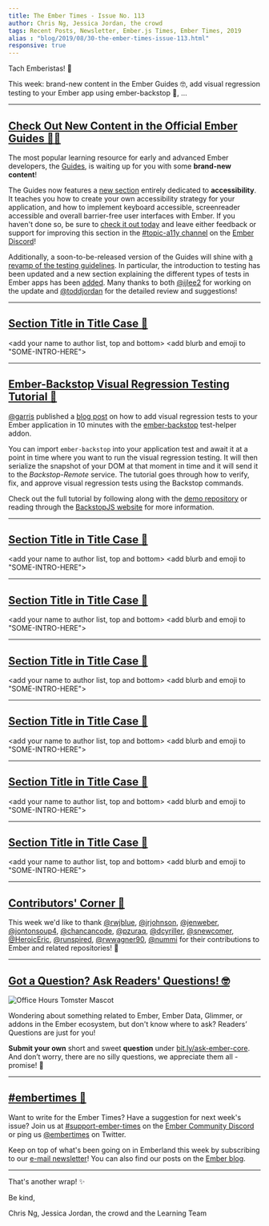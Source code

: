 ```yaml
---
title: The Ember Times - Issue No. 113
author: Chris Ng, Jessica Jordan, the crowd
tags: Recent Posts, Newsletter, Ember.js Times, Ember Times, 2019
alias : "blog/2019/08/30-the-ember-times-issue-113.html"
responsive: true
---
```


Tach Emberistas! 🐹

This week:
brand-new content in the Ember Guides 🤓,
add visual regression testing to your Ember app using ember-backstop 🧪,
...
<SOME-INTRO-HERE-TO-KEEP-THEM-SUBSCRIBERS-READING>

---

## [Check Out New Content in the Official Ember Guides 🐹🤓](https://guides.emberjs.com/release/)

The most popular learning resource for early and advanced Ember developers,
the [Guides](https://guides.emberjs.com/release/), is waiting up for you with some **brand-new content**!

The Guides now features a [new section](https://guides.emberjs.com/release/accessibility/) entirely dedicated to **accessibility**. It teaches you how to create your own accessibility strategy for your application, and how to implement keyboard accessible, screenreader accessible and overall barrier-free user interfaces with Ember. If you haven't done so, be sure to [check it out today](https://guides.emberjs.com/release/accessibility/) and leave either feedback or support for improving this section in the [#topic-a11y channel](https://discordapp.com/channels/480462759797063690/480523441082990612) on the [Ember Discord](https://discordapp.com/invite/zT3asNS)!

Additionally, a soon-to-be-released version of the Guides will shine with [a revamp of the testing guidelines](https://guides.emberjs.com/release/testing/). In particular, the introduction to testing has been updated and a new section explaining the different types of tests in Ember apps has been [added](https://github.com/ember-learn/guides-source/pull/964). Many thanks to both [@ijlee2](https://github.com/ijlee2) for working on the update and [@toddjordan](https://github.com/toddjordan) for the detailed review and suggestions!

---

## [Section Title in Title Case 🐹](#section-url)

<change section title emoji>
<consider adding some bold to your paragraph>

<add your name to author list, top and bottom>
<add blurb and emoji to "SOME-INTRO-HERE">

---

## [Ember-Backstop Visual Regression Testing Tutorial 🧪](https://www.linkedin.com/pulse/ember-backstop-visual-regression-testing-tutorial-garris-shipon/)

[@garris](https://github.com/garris) published a [blog post](https://www.linkedin.com/pulse/ember-backstop-visual-regression-testing-tutorial-garris-shipon/) on how to add visual regression tests to your Ember application in 10 minutes with the [ember-backstop](https://github.com/garris/ember-backstop) test-helper addon.

You can import `ember-backstop` into your application test and await it at a point in time where you want to run the visual regression testing. It will then serialize the snapshot of your DOM at that moment in time and it will send it to the *Backstop-Remote* service. The tutorial goes through how to verify, fix, and approve visual regression tests using the Backstop commands.

Check out the full tutorial by following along with the [demo repository](https://github.com/garris/ember-backstop-tutorial/) or reading through the [BackstopJS website](http://backstopjs.org/) for more information.

---

## [Section Title in Title Case 🐹](#section-url)

<change section title emoji>
<consider adding some bold to your paragraph>

<add your name to author list, top and bottom>
<add blurb and emoji to "SOME-INTRO-HERE">

---

## [Section Title in Title Case 🐹](#section-url)

<change section title emoji>
<consider adding some bold to your paragraph>

<add your name to author list, top and bottom>
<add blurb and emoji to "SOME-INTRO-HERE">

---

## [Section Title in Title Case 🐹](#section-url)

<change section title emoji>
<consider adding some bold to your paragraph>

<add your name to author list, top and bottom>
<add blurb and emoji to "SOME-INTRO-HERE">

---

## [Section Title in Title Case 🐹](#section-url)

<change section title emoji>
<consider adding some bold to your paragraph>

<add your name to author list, top and bottom>
<add blurb and emoji to "SOME-INTRO-HERE">

---

## [Section Title in Title Case 🐹](#section-url)

<change section title emoji>
<consider adding some bold to your paragraph>

<add your name to author list, top and bottom>
<add blurb and emoji to "SOME-INTRO-HERE">

---

## [Section Title in Title Case 🐹](#section-url)

<change section title emoji>
<consider adding some bold to your paragraph>

<add your name to author list, top and bottom>
<add blurb and emoji to "SOME-INTRO-HERE">

---

## [Contributors' Corner 👏](https://guides.emberjs.com/release/contributing/repositories/)

<p>This week we'd like to thank <a href="https://github.com/rwjblue" target="gh-user">@rwjblue</a>, <a href="https://github.com/jrjohnson" target="gh-user">@jrjohnson</a>, <a href="https://github.com/jenweber" target="gh-user">@jenweber</a>, <a href="https://github.com/jontonsoup4" target="gh-user">@jontonsoup4</a>, <a href="https://github.com/chancancode" target="gh-user">@chancancode</a>, <a href="https://github.com/pzuraq" target="gh-user">@pzuraq</a>, <a href="https://github.com/dcyriller" target="gh-user">@dcyriller</a>, <a href="https://github.com/snewcomer" target="gh-user">@snewcomer</a>, <a href="https://github.com/HeroicEric" target="gh-user">@HeroicEric</a>, <a href="https://github.com/runspired" target="gh-user">@runspired</a>, <a href="https://github.com/rwwagner90" target="gh-user">@rwwagner90</a>, <a href="https://github.com/nummi" target="gh-user">@nummi</a> for their contributions to Ember and related repositories! 💖</p>

---

## [Got a Question? Ask Readers' Questions! 🤓](https://docs.google.com/forms/d/e/1FAIpQLScqu7Lw_9cIkRtAiXKitgkAo4xX_pV1pdCfMJgIr6Py1V-9Og/viewform)

<div class="blog-row">
  <img class="float-right small transparent padded" alt="Office Hours Tomster Mascot" title="Readers' Questions" src="/images/tomsters/officehours.png" />

  <p>Wondering about something related to Ember, Ember Data, Glimmer, or addons in the Ember ecosystem, but don't know where to ask? Readers’ Questions are just for you!</p>

  <p><strong>Submit your own</strong> short and sweet <strong>question</strong> under <a href="https://bit.ly/ask-ember-core" target="rq">bit.ly/ask-ember-core</a>. And don’t worry, there are no silly questions, we appreciate them all - promise! 🤞</p>
</div>

---

## [#embertimes 📰](https://blog.emberjs.com/tags/newsletter.html)

Want to write for the Ember Times? Have a suggestion for next week's issue? Join us at [#support-ember-times](https://discordapp.com/channels/480462759797063690/485450546887786506) on the [Ember Community Discord](https://discordapp.com/invite/zT3asNS) or ping us [@embertimes](https://twitter.com/embertimes) on Twitter.

Keep on top of what's been going on in Emberland this week by subscribing to our [e-mail newsletter](https://the-emberjs-times.ongoodbits.com/)! You can also find our posts on the [Ember blog](https://emberjs.com/blog/tags/newsletter.html).

---

That's another wrap! ✨

Be kind,

Chris Ng, Jessica Jordan, the crowd and the Learning Team
